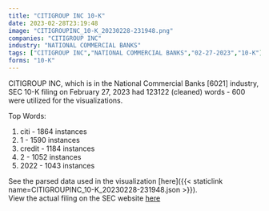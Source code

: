 ```yaml
---
title: "CITIGROUP INC 10-K"
date: 2023-02-28T23:19:48
image: "CITIGROUPINC_10-K_20230228-231948.png"
companies: "CITIGROUP INC"
industry: "NATIONAL COMMERCIAL BANKS"
tags: ["CITIGROUP INC","NATIONAL COMMERCIAL BANKS","02-27-2023","10-K"]
forms: "10-K"
---
```

CITIGROUP INC, which is in the National Commercial Banks [6021] industry, SEC 10-K filing on February 27, 2023 had 123122 (cleaned) words - 600 were utilized for the visualizations.

Top Words:
1. citi - 1864 instances
2. 1 - 1590 instances
3. credit - 1184 instances
4. 2 - 1052 instances
5. 2022 - 1043 instances


See the parsed data used in the visualization [here]({{< staticlink name=CITIGROUPINC_10-K_20230228-231948.json >}}).  
View the actual filing on the SEC website [here](https://www.sec.gov/Archives/edgar/data/831001/0000831001-23-000037.txt)